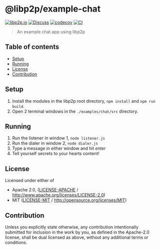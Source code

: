 # @libp2p/example-chat <!-- omit in toc -->

[![libp2p.io](https://img.shields.io/badge/project-libp2p-yellow.svg?style=flat-square)](http://libp2p.io/)
[![Discuss](https://img.shields.io/discourse/https/discuss.libp2p.io/posts.svg?style=flat-square)](https://discuss.libp2p.io)
[![codecov](https://img.shields.io/codecov/c/github/libp2p/js-libp2p.svg?style=flat-square)](https://codecov.io/gh/libp2p/js-libp2p)
[![CI](https://img.shields.io/github/actions/workflow/status/libp2p/js-libp2p/main.yml?branch=master\&style=flat-square)](https://github.com/libp2p/js-libp2p/actions/workflows/main.yml?query=branch%3Amaster)

> An example chat app using libp2p

## Table of contents <!-- omit in toc -->

- [Setup](#setup)
- [Running](#running)
- [License](#license)
- [Contribution](#contribution)

## Setup

1. Install the modules in the libp2p root directory, `npm install` and `npm run build`.
2. Open 2 terminal windows in the `./examples/chat/src` directory.

## Running

1. Run the listener in window 1, `node listener.js`
2. Run the dialer in window 2, `node dialer.js`
3. Type a message in either window and hit *enter*
4. Tell yourself secrets to your hearts content!

## License

Licensed under either of

- Apache 2.0, ([LICENSE-APACHE](LICENSE-APACHE) / <http://www.apache.org/licenses/LICENSE-2.0>)
- MIT ([LICENSE-MIT](LICENSE-MIT) / <http://opensource.org/licenses/MIT>)

## Contribution

Unless you explicitly state otherwise, any contribution intentionally submitted for inclusion in the work by you, as defined in the Apache-2.0 license, shall be dual licensed as above, without any additional terms or conditions.

